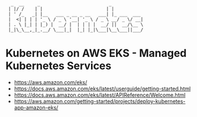 

	  _  __     _                          _            
	 | |/ /    | |                        | |           
	 | ' /_   _| |__   ___ _ __ _ __   ___| |_ ___  ___ 
	 |  <| | | | '_ \ / _ \ '__| '_ \ / _ \ __/ _ \/ __|
	 | . \ |_| | |_) |  __/ |  | | | |  __/ ||  __/\__ \
	 |_|\_\__,_|_.__/ \___|_|  |_| |_|\___|\__\___||___/
	                                                    
                                                                                        
                                                                                                            
# Kubernetes on AWS EKS - Managed Kubernetes Services

* https://aws.amazon.com/eks/
* https://docs.aws.amazon.com/eks/latest/userguide/getting-started.html
* https://docs.aws.amazon.com/eks/latest/APIReference/Welcome.html
* https://aws.amazon.com/getting-started/projects/deploy-kubernetes-app-amazon-eks/



